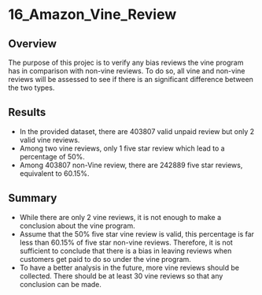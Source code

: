 # 16_Amazon_Vine_Review
 
## Overview
The purpose of this projec is to verify any bias reviews the vine program has in comparison with non-vine reviews. To do so, all vine and non-vine reviews will be assessed to see if there is an significant difference between the two types. 

## Results
 - In the provided dataset, there are 403807 valid unpaid review but only 2 valid vine reviews. 
 - Among two vine reviews, only 1 five star review which lead to a percentage of 50%. 
 - Among 403807 non-Vine review, there are 242889 five star reviews, equivalent to 60.15%. 

## Summary
 - While there are only 2 vine reviews, it is not enough to make a conclusion about the vine program.
 - Assume that the 50% five star vine review is valid, this percentage is far less than 60.15% of five star non-vine reviews. Therefore, it is not sufficient to conclude that there is a bias in leaving reviews when customers get paid to do so under the vine program. 
 - To have a better analysis in the future, more vine reviews should be collected. There should be at least 30 vine reviews so that any conclusion can be made. 

